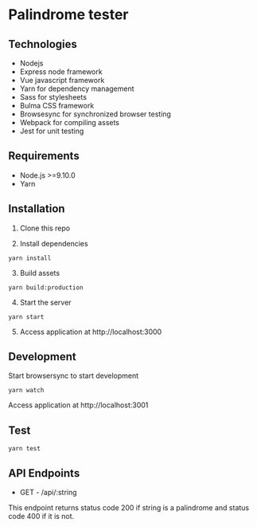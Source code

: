 # Palindrome tester

## Technologies
- Nodejs
- Express node framework
- Vue javascript framework
- Yarn for dependency management
- Sass for stylesheets
- Bulma CSS framework
- Browsesync for synchronized browser testing
- Webpack for compiling assets
- Jest for unit testing

## Requirements
- Node.js >=9.10.0
- Yarn

## Installation
1) Clone this repo

2) Install dependencies
```
yarn install
```
3) Build assets
```
yarn build:production
```
4) Start the server
```
yarn start
```
5) Access application at http://localhost:3000

## Development
Start browsersync to start development
```
yarn watch
```

Access application at http://localhost:3001

## Test
```
yarn test
```

## API Endpoints

- GET - /api/:string

This endpoint returns status code 200 if string is a palindrome and status code 400 if it is not.
